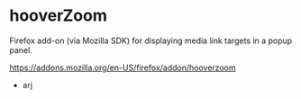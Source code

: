 # hooverZoom
Firefox add-on (via Mozilla SDK) for displaying media link targets in a popup panel.

https://addons.mozilla.org/en-US/firefox/addon/hooverzoom

- arj
